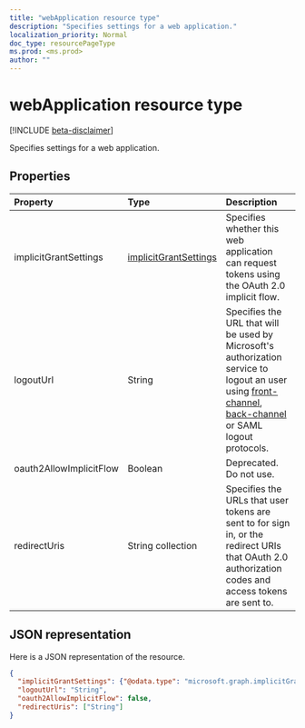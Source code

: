 ```yaml
---
title: "webApplication resource type"
description: "Specifies settings for a web application."
localization_priority: Normal
doc_type: resourcePageType
ms.prod: <ms.prod>
author: ""
---
```


# webApplication resource type

[!INCLUDE [beta-disclaimer](../../includes/beta-disclaimer.md)]

Specifies settings for a web application.

## Properties

| Property | Type | Description |
|:---------|:-----|:------------|
|implicitGrantSettings|[implicitGrantSettings](implicitgrantsettings.md)| Specifies whether this web application can request tokens using the OAuth 2.0 implicit flow.|
|logoutUrl|String| Specifies the URL that will be used by Microsoft's authorization service to logout an user using [front-channel](https://openid.net/specs/openid-connect-frontchannel-1_0.html), [back-channel](https://openid.net/specs/openid-connect-backchannel-1_0.html) or SAML logout protocols. |
|oauth2AllowImplicitFlow|Boolean| Deprecated. Do not use. | 
|redirectUris|String collection| Specifies the URLs that user tokens are sent to for sign in, or the redirect URIs that OAuth 2.0 authorization codes and access tokens are sent to. |

## JSON representation
Here is a JSON representation of the resource.

<!-- {
  "blockType": "resource",
  "optionalProperties": [

  ],
  "@odata.type": "microsoft.graph.webApplication"
}-->

```json
{
  "implicitGrantSettings": {"@odata.type": "microsoft.graph.implicitGrantSettings"},
  "logoutUrl": "String",
  "oauth2AllowImplicitFlow": false,
  "redirectUris": ["String"]
}

```


<!-- uuid: 8fcb5dbc-d5aa-4681-8e31-b001d5168d79
2015-10-25 14:57:30 UTC -->
<!--
{
  "type": "#page.annotation",
  "description": "webApplication resource",
  "keywords": "",
  "section": "documentation",
  "tocPath": "",
  "suppressions": []
}
-->
